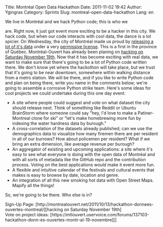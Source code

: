 Title: Montréal Open Data Hackathon
Date: 2011-11-02 19:42
Author: Ygingras
Category: Sprints
Slug: montreal-open-data-hackathon
Lang: en

<!--:en-->We live in Montréal and we hack Python code; this is who we
are. Right now, it just got event more exciting to be a hacker in this
city. We hack code, but when our code interacts with cool data, the
dance is a lot spicier. On Wednesday, the city of Montréal made us proud
by [releasing a lot of it's data][] under a very [permissive license][].
This is a first in the province of Québec. Montréal-Ouvert has already
been planing on [hacking on Saturday November 19th][]. Now that it has
become exciting with real data, we want to make sure that there's going
to be a lot of Python code written there. We don't know yet where the
hackothon will take place, but we trust that it's going to be near
downtown, somewhere within walking distance from a metro station. We
will be there, and if you like to write Python code and plan on being
there, write you name in the comments below; we're going to assemble a
corrosive Python strike team. Here's some ideas for cool projects we
could undertake during this one day event:

-   A site where people could suggest and vote on what dataset the city
    should release next. Think of something like Reddit or Ubuntu
    BrainStorm where someone could say "hey, I'd love to make a
    Patiner-Montreal clone for ski" or "let's make homebrewing more fun
    by indexing the water hardness data by burough."
-   A cross-correlation of the datasets already published; can we use
    the demographics data to visualize how many firemen there are per
    resident in all of our burrows? How about policemen per resident?
    What if we bring an extra dimension, like average revenue per
    burough?
-   An aggregator of existing and upcoming applications: a site where
    it's easy to see what everyone is doing with the open data of
    Montréal and with all sorts of metadata like the GitHub repo and the
    contribution process. Voting on the best applications would make it
    event more fun.
-   A flexible and intuitive calendar of the festivals and cultural
    events that makes is easy to browse by date, location and genre.
-   An integration of all this new smoking hot data with Open Street
    Maps. Mapify all the things!

So, we're going to be there. Who else is in?

<div>
Sign-Up
Page: [http://montrealouvert.net/2011/10/13/hackathon-donnees-ouvertes-montreal/][hacking
on Saturday November 19th]

</div>
<div>
Vote on project
ideas: [https://mtlouvert.uservoice.com/forums/137103-hackathon-donn-es-ouvertes-montr-al-19-novembre][]

</div>

  [releasing a lot of it's data]: http://montrealouvert.net/2011/10/27/nous-avons-reussi-montreal-devient-une-ville-ouverte/
  [permissive license]: http://donnees.ville.montreal.qc.ca/licence/licence-texte-complet
  [hacking on Saturday November 19th]: http://montrealouvert.net/2011/10/13/hackathon-donnees-ouvertes-montreal/
  [https://mtlouvert.uservoice.com/forums/137103-hackathon-donn-es-ouvertes-montr-al-19-novembre]:
    https://mtlouvert.uservoice.com/forums/137103-hackathon-donn-es-ouvertes-montr-al-19-novembre
